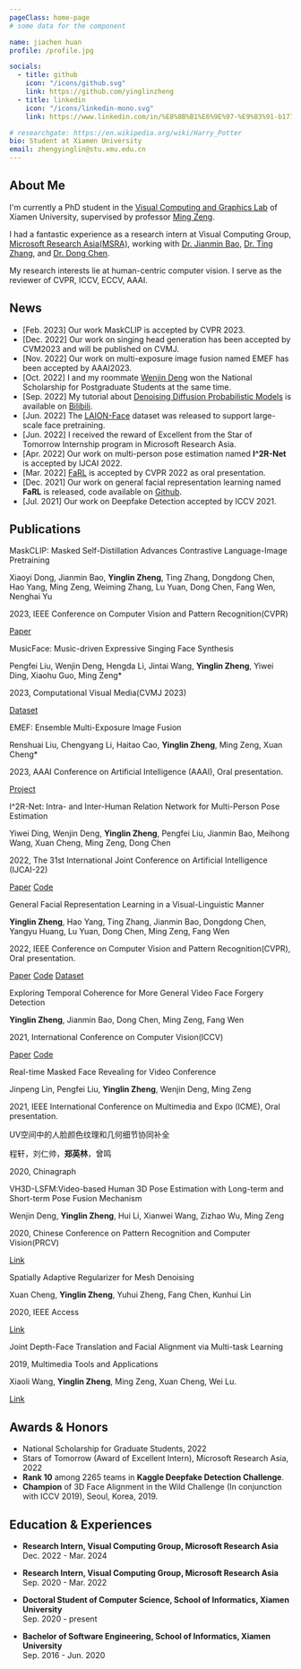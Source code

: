 ```yaml
---
pageClass: home-page
# some data for the component

name: jiachen huan
profile: /profile.jpg

socials:
  - title: github
    icon: "/icons/github.svg"
    link: https://github.com/yinglinzheng
  - title: linkedin
    icon: "/icons/linkedin-mono.svg"
    link: https://www.linkedin.com/in/%E8%8B%B1%E6%9E%97-%E9%83%91-b17715135/

# researchgate: https://en.wikipedia.org/wiki/Harry_Potter
bio: Student at Xiamen University
email: zhengyinglin@stu.xmu.edu.cn
---
```


<ProfileSection :frontmatter="$page.frontmatter" />

## About Me

I'm currently a PhD student in the [Visual Computing and Graphics Lab](https://vcg.xmu.edu.cn/) of Xiamen University, supervised by professor [Ming Zeng](http://mingzeng.xyz/). 

I had a fantastic experience as a research intern at Visual Computing Group, [Microsoft Research Asia(MSRA)](https://www.msra.cn/), working with [Dr. Jianmin Bao](https://jianminbao.github.io/), [Dr. Ting Zhang](https://www.microsoft.com/en-us/research/people/tinzhan/), and [Dr. Dong Chen](http://www.dongchen.pro/).

My research interests lie at human-centric computer vision. I serve as the reviewer of CVPR, ICCV, ECCV, AAAI.

## News
- [Feb. 2023] Our work MaskCLIP is accepted by CVPR 2023.
- [Dec. 2022] Our work on singing head generation has been accepted by CVM2023 and will be published on CVMJ.
- [Nov. 2022] Our work on multi-exposure image fusion named EMEF has been accepted by AAAI2023.
- [Oct. 2022] I and my roommate [Wenjin Deng](https://wenjindeng.netlify.app/) won the National Scholarship for Postgraduate Students at the same time.
- [Sep. 2022] My tutorial about [Denoising Diffusion Probabilistic Models](https://arxiv.org/abs/2006.11239) is available on [Bilibili](https://www.bilibili.com/video/BV1rW4y1Y7M5/).
- [Jun. 2022] The [LAION-Face](https://github.com/FacePerceiver/LAION-Face) dataset was released to support large-scale face pretraining.
- [Jun. 2022] I received the reward of Excellent from the Star of Tomorrow Internship program in Microsoft Research Asia.
- [Apr. 2022] Our work on multi-person pose estimation named **I^2R-Net** is accepted by IJCAI 2022.
- [Mar. 2022] [FaRL](https://github.com/FacePerceiver/FaRL) is accepted by CVPR 2022 as oral presentation.
- [Dec. 2021] Our work on general facial representation learning named **FaRL** is released, code available on [Github](https://github.com/FacePerceiver/FaRL).
- [Jul. 2021] Our work on Deepfake Detection accepted by ICCV 2021.


## Publications

<ProjectCard hideBorder=true image="https://s1.ax1x.com/2022/08/29/vfir5D.png">

  MaskCLIP: Masked Self-Distillation Advances Contrastive Language-Image Pretraining

  Xiaoyi Dong, Jianmin Bao, **Yinglin Zheng**, Ting Zhang, Dongdong Chen, Hao Yang, Ming Zeng, Weiming Zhang, Lu Yuan, Dong Chen, Fang Wen, Nenghai Yu

  2023, IEEE Conference on Computer Vision and Pattern Recognition(CVPR)

  [Paper](https://arxiv.org/abs/2208.12262)

</ProjectCard> 

<ProjectCard hideBorder=true image="/projects/musicface.png">
  
  MusicFace: Music-driven Expressive Singing Face Synthesis

  Pengfei Liu, Wenjin Deng, Hengda Li, Jintai Wang, **Yinglin Zheng**, Yiwei Ding, Xiaohu Guo, Ming Zeng*

  2023, Computational Visual Media(CVMJ 2023)

  [Dataset](https://vcg.xmu.edu.cn/datasets/singingface/index.html)

</ProjectCard> 


<ProjectCard hideBorder=true image="/projects/emef.png">

  EMEF: Ensemble Multi-Exposure Image Fusion

  Renshuai Liu, Chengyang Li, Haitao Cao, **Yinglin Zheng**, Ming Zeng, Xuan Cheng*
    
  2023, AAAI Conference on Artificial Intelligence (AAAI), Oral presentation.

  [Project](https://github.com/medalwill/EMEF)

</ProjectCard>



<ProjectCard hideBorder=true image="https://s1.ax1x.com/2022/04/21/LyGJKK.png">

  I^2R-Net: Intra- and Inter-Human Relation Network for Multi-Person Pose Estimation

  Yiwei Ding, Wenjin Deng, **Yinglin Zheng**, Pengfei Liu, Jianmin Bao, Meihong Wang, Xuan Cheng, Ming Zeng, Dong Chen

  2022, The 31st International Joint Conference on Artificial Intelligence (IJCAI-22)

  [Paper](https://arxiv.org/abs/2206.10892) [Code](https://github.com/leijue222/Intra-and-Inter-Human-Relation-Network-for-MPEE)

</ProjectCard> 


<ProjectCard hideBorder=true image="https://s4.ax1x.com/2021/12/08/oRXqhj.png">

  General Facial Representation Learning in a Visual-Linguistic Manner

  **Yinglin Zheng**, Hao Yang, Ting Zhang, Jianmin Bao, Dongdong Chen, Yangyu Huang, Lu Yuan, Dong Chen, Ming Zeng, Fang Wen

  2022, IEEE Conference on Computer Vision and Pattern Recognition(CVPR), Oral presentation.

  [Paper](https://arxiv.org/abs/2112.03109) [Code](https://github.com/FacePerceiver/FaRL) [Dataset](https://github.com/FacePerceiver/LAION-Face)

  

</ProjectCard> 

<ProjectCard hideBorder=true image="/projects/ftcn.png">

  Exploring Temporal Coherence for More General Video Face Forgery Detection

  **Yinglin Zheng**, Jianmin Bao, Dong Chen, Ming Zeng, Fang Wen

  2021, International Conference on Computer Vision(ICCV)

  [Paper](https://arxiv.org/abs/2108.06693) [Code](https://github.com/yinglinzheng/FTCN)

  

</ProjectCard> 

<ProjectCard hideBorder=true image="/projects/mask_face.png">

  Real-time Masked Face Revealing for Video Conference

  Jinpeng Lin, Pengfei Liu, **Yinglin Zheng**, Wenjin Deng, Ming Zeng

  2021, IEEE International Conference on Multimedia and Expo (ICME), Oral presentation.

  <!-- [[Link](https://www.google.com)] -->

</ProjectCard>

<ProjectCard hideBorder=true image="/projects/uv_iccv.png">

  UV空间中的人脸颜色纹理和几何细节协同补全

  程轩，刘仁帅，**郑英林**，曾鸣

  2020, Chinagraph

  <!-- [[Link](https://www.google.com)] -->

</ProjectCard>


<ProjectCard hideBorder=true image="/projects/vh3d.png">

  VH3D-LSFM:Video-based Human 3D Pose Estimation with Long-term and Short-term Pose Fusion Mechanism

  Wenjin Deng, **Yinglin Zheng**, Hui Li, Xianwei Wang, Zizhao Wu, Ming Zeng

  2020, Chinese Conference on Pattern Recognition and Computer Vision(PRCV)

  [Link](https://www.researchgate.net/publication/346167722_VH3D-LSFM_Video-Based_Human_3D_Pose_Estimation_with_Long-Term_and_Short-Term_Pose_Fusion_Mechanism)

</ProjectCard>

<ProjectCard hideBorder=true image="/projects/denoise.png">

  Spatially Adaptive Regularizer for Mesh Denoising

  Xuan Cheng, **Yinglin Zheng**, Yuhui Zheng, Fang Chen, Kunhui Lin

  2020, IEEE Access

  [Link](https://www.researchgate.net/publication/340572393_Spatially_Adaptive_Regularizer_for_Mesh_Denoising)

</ProjectCard>

<ProjectCard hideBorder=true image="/projects/joint.png">

  Joint Depth-Face Translation and Facial Alignment via Multi-task Learning

  2019, Multimedia Tools and Applications

  Xiaoli Wang, **Yinglin Zheng**, Ming Zeng, Xuan Cheng, Wei Lu.

  [Link](https://www.researchgate.net/publication/341411157_Joint_learning_for_face_alignment_and_face_transfer_with_depth_image)

</ProjectCard>


## Awards & Honors

- National Scholarship for Graduate Students, 2022
- Stars of Tomorrow (Award of Excellent Intern), Microsoft Research Asia, 2022
- **Rank 10** among 2265 teams in **Kaggle Deepfake Detection Challenge**.
- **Champion** of 3D Face Alignment in the Wild Challenge (In conjunction with ICCV 2019), Seoul, Korea, 2019.


## Education & Experiences

- **Research Intern, Visual Computing Group, Microsoft Research Asia** <br/>
Dec. 2022 - Mar. 2024

- **Research Intern, Visual Computing Group, Microsoft Research Asia** <br/>
Sep. 2020 - Mar. 2022

- **Doctoral Student of Computer Science, School of Informatics, Xiamen University** <br/>
Sep. 2020 - present

- **Bachelor of Software Engineering, School of Informatics, Xiamen University** <br/>
Sep. 2016 - Jun. 2020

<!-- Custom style for this page -->

<style lang="stylus">

.theme-container.home-page .page
  font-size 14px
  font-family "lucida grande", "lucida sans unicode", lucida, "Helvetica Neue", Helvetica, Arial, sans-serif;
  p
    margin 0 0 0.5rem
  p, ul, ol
    line-height normal
  a
    font-weight normal
  .theme-default-content:not(.custom) > h2
    margin-bottom 0.5rem
  .theme-default-content:not(.custom) > h2:first-child + p
    margin-top 0.5rem
  .theme-default-content:not(.custom) > h3
    padding-top 4rem

  /* Override */
  .md-card
    margin-top 0.5em
    .card-image
      padding 0.2rem
      img
        max-width 120px
        max-height 120px
    .card-content p
      -webkit-margin-after 0.2em

@media (max-width: 419px)
  .theme-container.home-page .page
    p, ul, ol
      line-height 1.5

    .md-card
      .card-image
        img 
          width 100%
          max-width 400px

</style>
